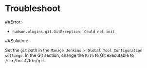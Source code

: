 # Troubleshoot

##Error:-

* `hudson.plugins.git.GitException: Could not init`

##Solution:-

Set the `git` path in the `Manage Jenkins > Global Tool Configuration settings`. In the Git section, change the `Path` to Git executable to `/usr/local/bin/git`.